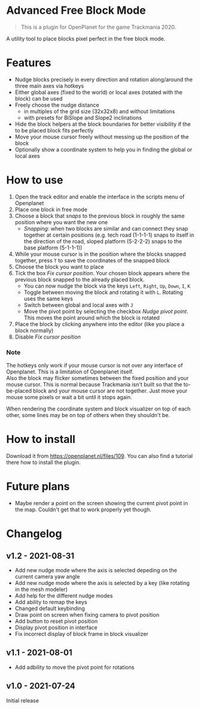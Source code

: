 # Advanced Free Block Mode

> This is a plugin for OpenPlanet for the game Trackmania 2020.

A utility tool to place blocks pixel perfect in the free block mode.

# Features

* Nudge blocks precisely in every direction and rotation along/around the three main axes via hotkeys
* Either global axes (fixed to the world) or local axes (rotated with the block) can be used
* Freely choose the nudge distance
    * in multiples of the grid size (32x32x8) and without limitations
    * with presets for BiSlope and Slope2 inclinations
* Hide the block helpers at the block boundaries for better visibility if the to be placed block fits perfectly
* Move your mouse cursor freely without messing up the position of the block
* Optionally show a coordinate system to help you in finding the global or local axes

# How to use

1. Open the track editor and enable the interface in the scripts menu of Openplanet
2. Place one block in free mode
3. Choose a block that _snaps_ to the previous block in roughly the same position where you want the new one
    * _Snapping_: when two blocks are similar and can connect they snap together at certain positions (e.g. tech road (1-1-1-1) snaps to itself in the direction of the road, sloped platform (5-2-2-2) snaps to the base platform (5-1-1-1))
4. While your mouse cursor is in the position where the blocks snapped together, press `T` to save the coordinates of the snapped block
5. Choose the block you want to place
6. Tick the box _Fix cursor position_. Your chosen block appears where the previous block snapped to the already placed block.
    * You can now nudge the block via the keys `Left`, `Right`, `Up`, `Down`, `I`, `K`
    * Toggle between moving the block and rotating it with `L`. Rotating uses the same keys
    * Switch between global and local axes with `J`
    * Move the pivot point by selecting the checkbox _Nudge pivot point_. This moves the point around which the block is rotated
7. Place the block by clicking anywhere into the editor (like you place a block normally)
8. Disable _Fix cursor position_

### Note
The hotkeys only work if your mouse cursor is not over any interface of Openplanet. This is a limitation of Openplanet itself.  
Also the block may flicker sometimes between the fixed position and your mouse cursor. This is normal because Trackmania isn't built so that the to-be-placed block and your mouse cursor are not together. Just move your mouse some pixels or wait a bit until it stops again.

When rendering the coordinate system and block visualizer on top of each other, some lines may be on top of others when they shouldn't be.

# How to install
Download it from https://openplanet.nl/files/109. You can also find a tutorial there how to install the plugin.

# Future plans
* Maybe render a point on the screen showing the current pivot point in the map. Couldn't get that to work properly yet though.

# Changelog
## v1.2 - 2021-08-31
* Add new nudge mode where the axis is selected depeding on the current camera yaw angle
* Add new nudge mode where the axis is selected by a key (like rotating in the mesh modeler)
* Add help for the different nudge modes
* Add ability to remap the keys
* Changed default keybinding
* Draw point on screen when fixing camera to pivot position
* Add button to reset pivot position
* Display pivot position in interface
* Fix incorrect display of block frame in block visualizer

## v1.1 - 2021-08-01
* Add adbility to move the pivot point for rotations

## v1.0 - 2021-07-24
Initial release
